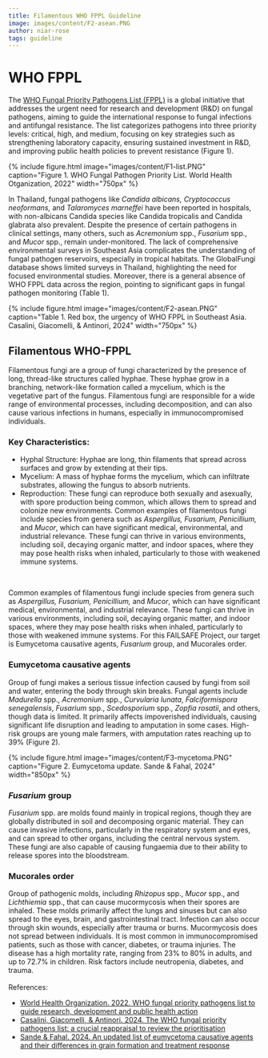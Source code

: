 ```yaml
---
title: Filamentous WHO FPPL Guideline
image: images/content/F2-asean.PNG
author: niar-rose
tags: guideline
---
```


# WHO FPPL
The [WHO Fungal Priority Pathogens List (FPPL)](https://www.who.int/publications/i/item/9789240060241) is a global initiative that addresses the urgent need for research and development (R&D) on fungal pathogens, aiming to guide the international response to fungal infections and antifungal resistance. The list categorizes pathogens into three priority levels: critical, high, and medium, focusing on key strategies such as strengthening laboratory capacity, ensuring sustained investment in R&D, and improving public health policies to prevent resistance (Figure 1). 

{%
  include figure.html
  image="images/content/F1-list.PNG"
  caption="Figure 1. WHO Fungal Pathogen Priority List. World Health Otganization, 2022"
  width="750px"
%}

In Thailand, fungal pathogens like _Candida albicans, Cryptococcus neoformans,_ and _Talaromyces marneffei_ have been reported in hospitals, with non-albicans Candida species like Candida tropicalis and Candida glabrata also prevalent. Despite the presence of certain pathogens in clinical settings, many others, such as _Acremonium_ spp., _Fusarium_ spp., and _Mucor_ spp., remain under-monitored.
The lack of comprehensive environmental surveys in Southeast Asia complicates the understanding of fungal pathogen reservoirs, especially in tropical habitats. The GlobalFungi database shows limited surveys in Thailand, highlighting the need for focused environmental studies. Moreover, there is a general absence of WHO FPPL data across the region, pointing to significant gaps in fungal pathogen monitoring (Table 1).

{%
  include figure.html
  image="images/content/F2-asean.PNG"
  caption="Table 1. Red box, the urgency of WHO FPPL in Southeast Asia. Casalini, Giacomelli, & Antinori, 2024"
  width="750px"
%}

## Filamentous WHO-FPPL
Filamentous fungi are a group of fungi characterized by the presence of long, thread-like structures called hyphae. These hyphae grow in a branching, network-like formation called a mycelium, which is the vegetative part of the fungus. Filamentous fungi are responsible for a wide range of environmental processes, including decomposition, and can also cause various infections in humans, especially in immunocompromised individuals.

### Key Characteristics:
* Hyphal Structure: Hyphae are long, thin filaments that spread across surfaces and grow by extending at their tips.
* Mycelium: A mass of hyphae forms the mycelium, which can infiltrate substrates, allowing the fungus to absorb nutrients.
* Reproduction: These fungi can reproduce both sexually and asexually, with spore production being common, which allows them to spread and colonize new environments.
Common examples of filamentous fungi include species from genera such as _Aspergillus, Fusarium, Penicillium,_ and _Mucor_, which can have significant medical, environmental, and industrial relevance.
These fungi can thrive in various environments, including soil, decaying organic matter, and indoor spaces, where they may pose health risks when inhaled, particularly to those with weakened immune systems.
<br>

Common examples of filamentous fungi include species from genera such as _Aspergillus, Fusarium, Penicillium,_ and _Mucor_, which can have significant medical, environmental, and industrial relevance.
These fungi can thrive in various environments, including soil, decaying organic matter, and indoor spaces, where they may pose health risks when inhaled, particularly to those with weakened immune systems.
For this FAILSAFE Project, our target is Eumycetoma causative agents, _Fusarium_ group, and Mucorales order.
<br>

### Eumycetoma causative agents
Group of fungi makes a serious tissue infection caused by fungi from soil and water, entering the body through skin breaks. Fungal agents include _Madurella_ spp., _Acremonium_ spp., _Curvularia lunata_, _Falciformispora senegalensis_, _Fusarium_ spp., _Scedosporium_ spp., _Zopfia rosatii_, and others, though data is limited. It primarily affects impoverished individuals, causing significant life disruption and leading to amputation in some cases. High-risk groups are young male farmers, with amputation rates reaching up to 39% (Figure 2).

{%
  include figure.html
  image="images/content/F3-mycetoma.PNG"
  caption="Figure 2. Eumycetoma update. Sande & Fahal, 2024"
  width="850px"
%}

### _Fusarium_ group
_Fusarium_ spp. are molds found mainly in tropical regions, though they are globally distributed in soil and decomposing organic material. They can cause invasive infections, particularly in the respiratory system and eyes, and can spread to other organs, including the central nervous system. These fungi are also capable of causing fungaemia due to their ability to release spores into the bloodstream.
<br>
### Mucorales order
Group of pathogenic molds, including _Rhizopus_ spp., _Mucor_ spp., and _Lichthiemia_ spp., that can cause mucormycosis when their spores are inhaled. These molds primarily affect the lungs and sinuses but can also spread to the eyes, brain, and gastrointestinal tract. Infection can also occur through skin wounds, especially after trauma or burns. Mucormycosis does not spread between individuals. It is most common in immunocompromised patients, such as those with cancer, diabetes, or trauma injuries. The disease has a high mortality rate, ranging from 23% to 80% in adults, and up to 72.7% in children. Risk factors include neutropenia, diabetes, and trauma.
<br>
<br>
References:
* [World Health Organization. 2022. WHO fungal priority pathogens list to guide research, development and public health action](https://www.who.int/publications/i/item/9789240060241)
* [Casalini, Giacomelli, & Antinori. 2024. The WHO fungal priority pathogens list: a crucial reappraisal to review the prioritisation ](https://www.thelancet.com/action/showPdf?pii=S2666-5247%2824%2900042-9)
* [Sande & Fahal. 2024. An updated list of eumycetoma causative agents and their differences in grain formation and treatment response](https://journals.asm.org/doi/epdf/10.1128/cmr.00034-23)
